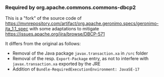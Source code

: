 ### Required by org.apache.commons.commons-dbcp2

This is a "fork" of the source code of <https://mvnrepository.com/artifact/org.apache.geronimo.specs/geronimo-jta_1.1_spec>
with some adaptations to mitigate <https://issues.apache.org/jira/browse/DBCP-571>

It differs from the original as follows:
* Removal of the Java package `javax.transaction.xa` in `/src` folder
* Removal of the resp. `Export-Package` entry, as not to interfere with `javax.transaction.xa` exported by the JRE
* Addition of `Bundle-RequiredExecutionEnvironment: JavaSE-17` 